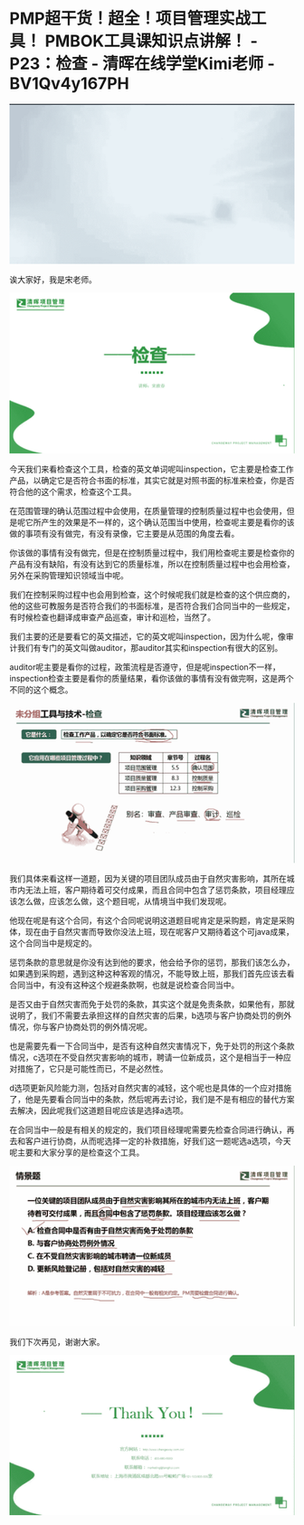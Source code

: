 # PMP超干货！超全！项目管理实战工具！ PMBOK工具课知识点讲解！ - P23：检查 - 清晖在线学堂Kimi老师 - BV1Qv4y167PH

![](img/6ae7a85f595af036d538f3a59b0fb6c6_0.png)

诶大家好，我是宋老师。

![](img/6ae7a85f595af036d538f3a59b0fb6c6_2.png)

今天我们来看检查这个工具，检查的英文单词呢叫inspection，它主要是检查工作产品，以确定它是否符合书面的标准，其实它就是对照书面的标准来检查，你是否符合他的这个需求，检查这个工具。

在范围管理的确认范围过程中会使用，在质量管理的控制质量过程中也会使用，但是呢它所产生的效果是不一样的，这个确认范围当中使用，检查呢主要是看你的该做的事项有没有做完，有没有录像，它主要是从范围的角度去看。

你该做的事情有没有做完，但是在控制质量过程中，我们用检查呢主要是检查你的产品有没有缺陷，有没有达到它的质量标准，所以在控制质量过程中也会用检查，另外在采购管理知识领域当中呢。

我们在控制采购过程中也会用到检查，这个时候呢我们就是检查的这个供应商的，他的这些可教服务是否符合我们的书面标准，是否符合我们合同当中的一些规定，有时候检查也翻译成审查产品巡查，审计和巡检，当然了。

我们主要的还是要看它的英文描述，它的英文呢叫inspection，因为什么呢，像审计我们有专门的英文叫做auditor，那auditor其实和inspection有很大的区别。

auditor呢主要是看你的过程，政策流程是否遵守，但是呢inspection不一样，inspection检查主要是看你的质量结果，看你该做的事情有没有做完啊，这是两个不同的这个概念。



![](img/6ae7a85f595af036d538f3a59b0fb6c6_4.png)

我们具体来看这样一道题，因为关键的项目团队成员由于自然灾害影响，其所在城市内无法上班，客户期待着可交付成果，而且合同中包含了惩罚条款，项目经理应该怎么做，应该怎么做，这个题目呢，从情境当中我们发现呢。

他现在呢是有这个合同，有这个合同呢说明这道题目呢肯定是采购题，肯定是采购体，现在由于自然灾害而导致你没法上班，现在呢客户又期待着这个可java成果，这个合同当中是规定的。

惩罚条款的意思就是你没有达到他的要求，他会给予你的惩罚，那我们该怎么办，如果遇到采购题，遇到这种这种客观的情况，不能导致上班，那我们首先应该去看合同当中，有没有这种这个规避条款啊，也就是说检查合同当中。

是否又由于自然灾害而免于处罚的条款，其实这个就是免责条款，如果他有，那就说明了，我们不需要去承担这样的自然灾害的后果，b选项与客户协商处罚的例外情况，你与客户协商处罚的例外情况呢。

也是需要先看一下合同当中，是否有这种自然灾害情况下，免于处罚的刑这个条款情况，c选项在不受自然灾害影响的城市，聘请一位新成员，这个是相当于一种应对措施了，它只是可能性而已，不是必然性。

d选项更新风险能力测，包括对自然灾害的减轻，这个呢也是具体的一个应对措施了，他是先要看合同当中的条款，然后呢再去讨论，我们是不是有相应的替代方案去解决，因此呢我们这道题目呢应该是选择a选项。

在合同当中一般是有相关的规定的，我们项目经理呢需要先检查合同进行确认，再去和客户进行协商，从而呢选择一定的补救措施，好我们这一题呢选a选项，今天呢主要和大家分享的是检查这个工具。



![](img/6ae7a85f595af036d538f3a59b0fb6c6_6.png)

我们下次再见，谢谢大家。

![](img/6ae7a85f595af036d538f3a59b0fb6c6_8.png)
